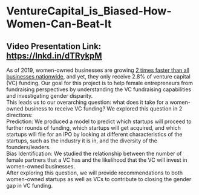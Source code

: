# VentureCapital_is_Biased-How-Women-Can-Beat-It
## Video Presentation Link: https://lnkd.in/dTRykpM
As of 2019, women-owned businesses are growing [2 times faster than all businesses nationwide](https://www.businesswire.com/news/home/20190923005500/en/Woman-Owned-Businesses-Are-Growing-2X-Faster-On-Average-Than-All-Businesses-Nationwide), and yet, they only receive 2.8% of venture capital (VC) funding. 
Our goal for this project is to help female entrepreneurs from fundraising perspectives by understanding the VC fundraising capabilities and investigating gender disparity. <br> This leads us to our overarching question: what does it take for a women-owned business to receive VC funding? We explored this question in 2 directions: <br>
Prediction: We produced a model to predict which startups will proceed to further rounds of funding, which startups will get acquired, and which startups will file for an IPO by looking at different characteristics of the startups, such as the industry it is in, and the diversity of the founders/leaders.
<br> Bias Identification: We studied the relationship between the number of female partners that a VC has and the likelihood that the VC will invest in women-owned businesses. <br>
After exploring this question, we will provide recommendations to both women-owned startups as well as VCs to contribute to closing the gender gap in VC funding.
